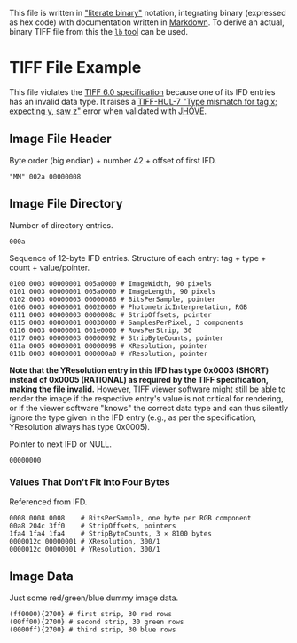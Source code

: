 This file is written in ["literate binary"][lb] notation, integrating binary
(expressed as hex code) with documentation written in [Markdown][Markdown]. To
derive an actual, binary TIFF file from this the [`lb` tool][lb] can be used.

# TIFF File Example

This file violates the [TIFF 6.0 specification][TIFF] because one of its IFD
entries has an invalid data type. It raises a [TIFF-HUL-7 "Type mismatch for tag
x; expecting y, saw z"][TIFF-HUL-7] error when validated with [JHOVE][JHOVE].

## Image File Header

Byte order (big endian) + number 42 + offset of first IFD.

    "MM" 002a 00000008

## Image File Directory

Number of directory entries.

    000a

Sequence of 12-byte IFD entries. Structure of each entry: tag + type + count +
value/pointer.

    0100 0003 00000001 005a0000 # ImageWidth, 90 pixels
    0101 0003 00000001 005a0000 # ImageLength, 90 pixels
    0102 0003 00000003 00000086 # BitsPerSample, pointer
    0106 0003 00000001 00020000 # PhotometricInterpretation, RGB
    0111 0003 00000003 0000008c # StripOffsets, pointer
    0115 0003 00000001 00030000 # SamplesPerPixel, 3 components
    0116 0003 00000001 001e0000 # RowsPerStrip, 30
    0117 0003 00000003 00000092 # StripByteCounts, pointer
    011a 0005 00000001 00000098 # XResolution, pointer
    011b 0003 00000001 000000a0 # YResolution, pointer

**Note that the YResolution entry in this IFD has type 0x0003 (SHORT) instead of
0x0005 (RATIONAL) as required by the TIFF specification, making the file
invalid.** However, TIFF viewer software might still be able to render the image
if the respective entry's value is not critical for rendering, or if the viewer
software "knows" the correct data type and can thus silently ignore the type
given in the IFD entry (e.g., as per the specification, YResolution always has
type 0x0005).

Pointer to next IFD or NULL.

    00000000

### Values That Don't Fit Into Four Bytes

Referenced from IFD.

    0008 0008 0008    # BitsPerSample, one byte per RGB component
    00a8 204c 3ff0    # StripOffsets, pointers
    1fa4 1fa4 1fa4    # StripByteCounts, 3 × 8100 bytes
    0000012c 00000001 # XResolution, 300/1
    0000012c 00000001 # YResolution, 300/1

## Image Data

Just some red/green/blue dummy image data.

    (ff0000){2700} # first strip, 30 red rows
    (00ff00){2700} # second strip, 30 green rows
    (0000ff){2700} # third strip, 30 blue rows

[lb]: https://github.com/marhop/literate-binary
[Markdown]: https://commonmark.org/
[TIFF]: https://archive.org/details/TIFF6
[JHOVE]: https://jhove.openpreservation.org/
[TIFF-HUL-7]: https://github.com/openpreserve/jhove/wiki/TIFF-hul-Messages#tiff-hul-7
